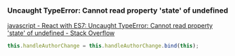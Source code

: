 ###  Uncaught TypeError: Cannot read property 'state' of undefined


[javascript - React with ES7: Uncaught TypeError: Cannot read property 'state' of undefined - Stack Overflow](https://stackoverflow.com/questions/35287949/react-with-es7-uncaught-typeerror-cannot-read-property-state-of-undefined "javascript - React with ES7: Uncaught TypeError: Cannot read property 'state' of undefined - Stack Overflow")


 

```js
this.handleAuthorChange = this.handleAuthorChange.bind(this);
```
